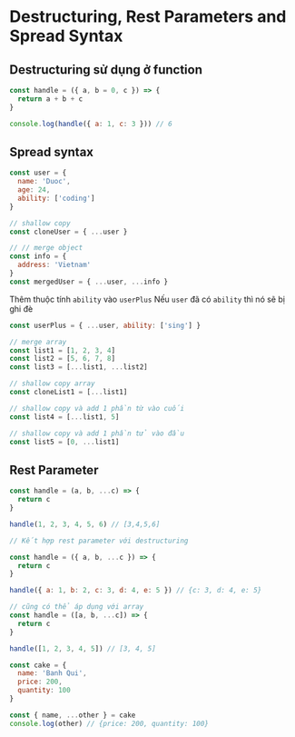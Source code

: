 # Destructuring, Rest Parameters and Spread Syntax

## Destructuring sử dụng ở function

```js
const handle = ({ a, b = 0, c }) => {
  return a + b + c
}

console.log(handle({ a: 1, c: 3 })) // 6
```

## Spread syntax

```js
const user = {
  name: 'Duoc',
  age: 24,
  ability: ['coding']
}

// shallow copy
const cloneUser = { ...user }

// // merge object
const info = {
  address: 'Vietnam'
}
const mergedUser = { ...user, ...info }
```

Thêm thuộc tính `ability` vào `userPlus`
Nếu `user` đã có `ability` thì nó sẽ bị ghi đè

```js
const userPlus = { ...user, ability: ['sing'] }
```

```js
// merge array
const list1 = [1, 2, 3, 4]
const list2 = [5, 6, 7, 8]
const list3 = [...list1, ...list2]

// shallow copy array
const cloneList1 = [...list1]

// shallow copy và add 1 phần từ vào cuối
const list4 = [...list1, 5]

// shallow copy và add 1 phần tử vào đầu
const list5 = [0, ...list1]
```

## Rest Parameter

```js
const handle = (a, b, ...c) => {
  return c
}

handle(1, 2, 3, 4, 5, 6) // [3,4,5,6]

// Kết hợp rest parameter với destructuring

const handle = ({ a, b, ...c }) => {
  return c
}

handle({ a: 1, b: 2, c: 3, d: 4, e: 5 }) // {c: 3, d: 4, e: 5}

// cũng có thể áp dụng với array
const handle = ([a, b, ...c]) => {
  return c
}

handle([1, 2, 3, 4, 5]) // [3, 4, 5]
```

```js
const cake = {
  name: 'Banh Qui',
  price: 200,
  quantity: 100
}

const { name, ...other } = cake
console.log(other) // {price: 200, quantity: 100}
```
